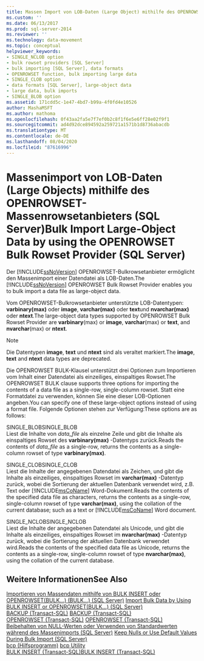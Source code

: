 ```yaml
---
title: Massen Import von LOB-Daten (Large Object) mithilfe des OPENROWSET-Massenrowsetanbieters (SQL Server) | Microsoft-Dokumentation
ms.custom: ''
ms.date: 06/13/2017
ms.prod: sql-server-2014
ms.reviewer: ''
ms.technology: data-movement
ms.topic: conceptual
helpviewer_keywords:
- SINGLE_NCLOB option
- bulk rowset providers [SQL Server]
- bulk importing [SQL Server], data formats
- OPENROWSET function, bulk importing large data
- SINGLE_CLOB option
- data formats [SQL Server], large-object data
- large data, bulk imports
- SINGLE_BLOB option
ms.assetid: 171cdd5c-1e47-4bd7-b99a-4f0fd4e10526
author: MashaMSFT
ms.author: mathoma
ms.openlocfilehash: 0f43aa2fa5e7f7ef0b2c8f1f6e5e6ff28e02f9f1
ms.sourcegitcommit: ad4d92dce894592a259721a1571b1d8736abacdb
ms.translationtype: MT
ms.contentlocale: de-DE
ms.lasthandoff: 08/04/2020
ms.locfileid: "87616996"
---
```

# <a name="bulk-import-large-object-data-by-using-the-openrowset-bulk-rowset-provider-sql-server"></a><span data-ttu-id="b91ac-102">Massenimport von LOB-Daten (Large Objects) mithilfe des OPENROWSET-Massenrowsetanbieters (SQL Server)</span><span class="sxs-lookup"><span data-stu-id="b91ac-102">Bulk Import Large-Object Data by using the OPENROWSET Bulk Rowset Provider (SQL Server)</span></span>
  <span data-ttu-id="b91ac-103">Der [!INCLUDE[ssNoVersion](../../includes/ssnoversion-md.md)] OPENROWSET-Bulkrowsetanbieter ermöglicht den Massenimport einer Datendatei als LOB-Daten.</span><span class="sxs-lookup"><span data-stu-id="b91ac-103">The [!INCLUDE[ssNoVersion](../../includes/ssnoversion-md.md)] OPENROWSET Bulk Rowset Provider enables you to bulk import a data file as large-object data.</span></span>  
  
 <span data-ttu-id="b91ac-104">Vom OPENROWSET-Bulkrowsetanbieter unterstützte LOB-Datentypen: **varbinary(max)** oder **image**, **varchar(max)** oder **text**und **nvarchar(max)** oder **ntext**.</span><span class="sxs-lookup"><span data-stu-id="b91ac-104">The large-object data types supported by OPENROWSET Bulk Rowset Provider are **varbinary**(max) or **image**, **varchar**(max) or **text**, and **nvarchar**(max) or **ntext**.</span></span>  
  
> [!NOTE]  
>  <span data-ttu-id="b91ac-105">Die Datentypen **image**, **text** und **ntext** sind als veraltet markiert.</span><span class="sxs-lookup"><span data-stu-id="b91ac-105">The **image**, **text** and **ntext** data types are deprecated.</span></span>  
  
 <span data-ttu-id="b91ac-106">Die OPENROWSET BULK-Klausel unterstützt drei Optionen zum Importieren vom Inhalt einer Datendatei als einzeiliges, einspaltiges Rowset.</span><span class="sxs-lookup"><span data-stu-id="b91ac-106">The OPENROWSET BULK clause supports three options for importing the contents of a data file as a single-row, single-column rowset.</span></span> <span data-ttu-id="b91ac-107">Statt eine Formatdatei zu verwenden, können Sie eine dieser LOB-Optionen angeben.</span><span class="sxs-lookup"><span data-stu-id="b91ac-107">You can specify one of these large-object options instead of using a format file.</span></span> <span data-ttu-id="b91ac-108">Folgende Optionen stehen zur Verfügung:</span><span class="sxs-lookup"><span data-stu-id="b91ac-108">These options are as follows:</span></span>  
  
 <span data-ttu-id="b91ac-109">SINGLE_BLOB</span><span class="sxs-lookup"><span data-stu-id="b91ac-109">SINGLE_BLOB</span></span>  
 <span data-ttu-id="b91ac-110">Liest die Inhalte von *data_file* als einzelne Zeile und gibt die Inhalte als einspaltiges Rowset des **varbinary(max)** -Datentyps zurück.</span><span class="sxs-lookup"><span data-stu-id="b91ac-110">Reads the contents of *data_file* as a single-row, returns the contents as a single-column rowset of type **varbinary(max)**.</span></span>  
  
 <span data-ttu-id="b91ac-111">SINGLE_CLOB</span><span class="sxs-lookup"><span data-stu-id="b91ac-111">SINGLE_CLOB</span></span>  
 <span data-ttu-id="b91ac-112">Liest die Inhalte der angegebenen Datendatei als Zeichen, und gibt die Inhalte als einzeiliges, einspaltiges Rowset im **varchar(max)** -Datentyp zurück, wobei die Sortierung der aktuellen Datenbank verwendet wird, z.B. Text oder [!INCLUDE[msCoName](../../includes/msconame-md.md)] Word-Dokument.</span><span class="sxs-lookup"><span data-stu-id="b91ac-112">Reads the contents of the specified data file as characters, returns the contents as a single-row, single-column rowset of type **varchar(max)**, using the collation of the current database; such as a text or [!INCLUDE[msCoName](../../includes/msconame-md.md)] Word document.</span></span>  
  
 <span data-ttu-id="b91ac-113">SINGLE_NCLOB</span><span class="sxs-lookup"><span data-stu-id="b91ac-113">SINGLE_NCLOB</span></span>  
 <span data-ttu-id="b91ac-114">Liest die Inhalte der angegebenen Datendatei als Unicode, und gibt die Inhalte als einzeiliges, einspaltiges Rowset im **nvarchar(max)** -Datentyp zurück, wobei die Sortierung der aktuellen Datenbank verwendet wird.</span><span class="sxs-lookup"><span data-stu-id="b91ac-114">Reads the contents of the specified data file as Unicode, returns the contents as a single-row, single-column rowset of type **nvarchar(max)**, using the collation of the current database.</span></span>  
  
## <a name="see-also"></a><span data-ttu-id="b91ac-115">Weitere Informationen</span><span class="sxs-lookup"><span data-stu-id="b91ac-115">See Also</span></span>  
 <span data-ttu-id="b91ac-116">[Importieren von Massendaten mithilfe von BULK INSERT oder OPENROWSET(BULK...) &#40;BULK...&#41; &#40;SQL Server&#41;](import-bulk-data-by-using-bulk-insert-or-openrowset-bulk-sql-server.md) </span><span class="sxs-lookup"><span data-stu-id="b91ac-116">[Import Bulk Data by Using BULK INSERT or OPENROWSET&#40;BULK...&#41; &#40;SQL Server&#41;](import-bulk-data-by-using-bulk-insert-or-openrowset-bulk-sql-server.md) </span></span>  
 <span data-ttu-id="b91ac-117">[BACKUP &#40;Transact-SQL&#41;](/sql/t-sql/statements/backup-transact-sql) </span><span class="sxs-lookup"><span data-stu-id="b91ac-117">[BACKUP &#40;Transact-SQL&#41;](/sql/t-sql/statements/backup-transact-sql) </span></span>  
 <span data-ttu-id="b91ac-118">[OPENROWSET &#40;Transact-SQL&#41;](/sql/t-sql/functions/openrowset-transact-sql) </span><span class="sxs-lookup"><span data-stu-id="b91ac-118">[OPENROWSET &#40;Transact-SQL&#41;](/sql/t-sql/functions/openrowset-transact-sql) </span></span>  
 <span data-ttu-id="b91ac-119">[Beibehalten von NULL-Werten oder Verwenden von Standardwerten während des Massenimports &#40;SQL Server&#41;](keep-nulls-or-use-default-values-during-bulk-import-sql-server.md) </span><span class="sxs-lookup"><span data-stu-id="b91ac-119">[Keep Nulls or Use Default Values During Bulk Import &#40;SQL Server&#41;](keep-nulls-or-use-default-values-during-bulk-import-sql-server.md) </span></span>  
 <span data-ttu-id="b91ac-120">[bcp (Hilfsprogramm)](../../tools/bcp-utility.md) </span><span class="sxs-lookup"><span data-stu-id="b91ac-120">[bcp Utility](../../tools/bcp-utility.md) </span></span>  
 [<span data-ttu-id="b91ac-121">BULK INSERT &#40;Transact-SQL&#41;</span><span class="sxs-lookup"><span data-stu-id="b91ac-121">BULK INSERT &#40;Transact-SQL&#41;</span></span>](/sql/t-sql/statements/bulk-insert-transact-sql)  
  
  
